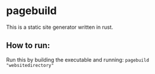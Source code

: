 # pagebuild

This is a static site generator written in rust.

## How to run:

Run this by building the executable and running: `pagebuild "websitedirectory"`